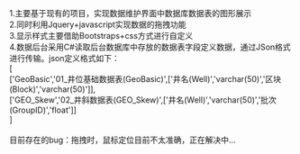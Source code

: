1.主要基于现有的项目，实现数据维护界面中数据库数据表的图形展示<br>
2.同时利用Jquery+javascript实现数据的拖拽功能<br>
3.显示样式主要借助Bootstraps+css方式进行自定义<br>
4.数据后台采用C#读取后台数据库中存放的数据表字段定义数据，通过JSon格式进行传输。json定义格式如下：<br>
[<br>
  ['GeoBasic','01_井位基础数据表(GeoBasic)',['井名(Well)','varchar(50)','区块(Block)','varchar(50)']],<br>
  ['GEO_Skew','02_井斜数据表(GEO_Skew)',['井名(Well)','varchar(50)','批次(GroupID)','float']]<br>
]<br>
<br>
目前存在的bug：拖拽时，鼠标定位目前不太准确，正在解决中...<br>

